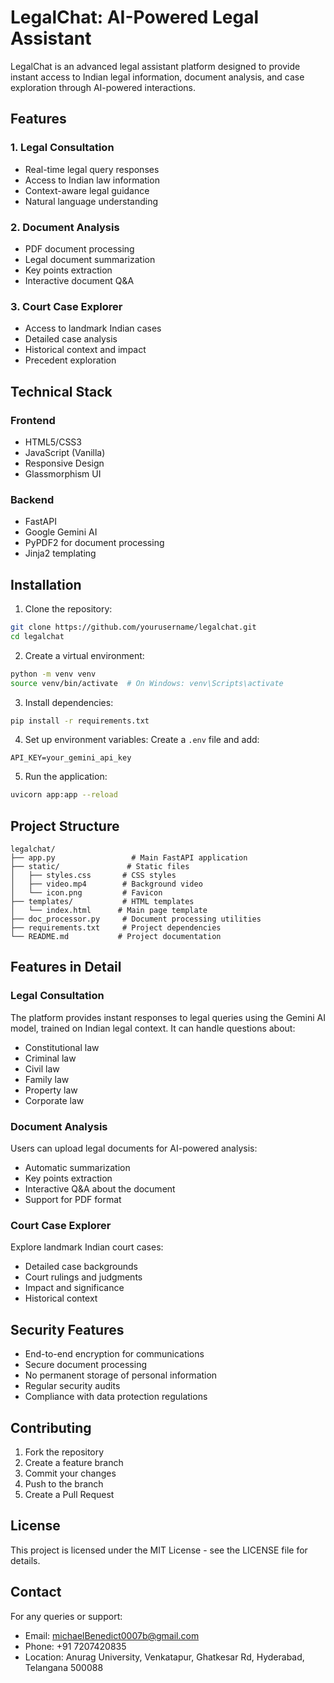 # LegalChat: AI-Powered Legal Assistant

LegalChat is an advanced legal assistant platform designed to provide instant access to Indian legal information, document analysis, and case exploration through AI-powered interactions.

## Features

### 1. Legal Consultation
- Real-time legal query responses
- Access to Indian law information
- Context-aware legal guidance
- Natural language understanding

### 2. Document Analysis
- PDF document processing
- Legal document summarization
- Key points extraction
- Interactive document Q&A

### 3. Court Case Explorer
- Access to landmark Indian cases
- Detailed case analysis
- Historical context and impact
- Precedent exploration

## Technical Stack

### Frontend
- HTML5/CSS3
- JavaScript (Vanilla)
- Responsive Design
- Glassmorphism UI

### Backend
- FastAPI
- Google Gemini AI
- PyPDF2 for document processing
- Jinja2 templating

## Installation

1. Clone the repository:
```bash
git clone https://github.com/yourusername/legalchat.git
cd legalchat
```

2. Create a virtual environment:
```bash
python -m venv venv
source venv/bin/activate  # On Windows: venv\Scripts\activate
```

3. Install dependencies:
```bash
pip install -r requirements.txt
```

4. Set up environment variables:
Create a `.env` file and add:
```
API_KEY=your_gemini_api_key
```

5. Run the application:
```bash
uvicorn app:app --reload
```

## Project Structure

```
legalchat/
├── app.py                 # Main FastAPI application
├── static/               # Static files
│   ├── styles.css       # CSS styles
│   ├── video.mp4        # Background video
│   └── icon.png         # Favicon
├── templates/           # HTML templates
│   └── index.html      # Main page template
├── doc_processor.py     # Document processing utilities
├── requirements.txt     # Project dependencies
└── README.md           # Project documentation
```

## Features in Detail

### Legal Consultation
The platform provides instant responses to legal queries using the Gemini AI model, trained on Indian legal context. It can handle questions about:
- Constitutional law
- Criminal law
- Civil law
- Family law
- Property law
- Corporate law

### Document Analysis
Users can upload legal documents for AI-powered analysis:
- Automatic summarization
- Key points extraction
- Interactive Q&A about the document
- Support for PDF format

### Court Case Explorer
Explore landmark Indian court cases:
- Detailed case backgrounds
- Court rulings and judgments
- Impact and significance
- Historical context

## Security Features

- End-to-end encryption for communications
- Secure document processing
- No permanent storage of personal information
- Regular security audits
- Compliance with data protection regulations

## Contributing

1. Fork the repository
2. Create a feature branch
3. Commit your changes
4. Push to the branch
5. Create a Pull Request

## License

This project is licensed under the MIT License - see the LICENSE file for details.

## Contact

For any queries or support:
- Email: michaelBenedict0007b@gmail.com
- Phone: +91 7207420835
- Location: Anurag University, Venkatapur, Ghatkesar Rd, Hyderabad, Telangana 500088 